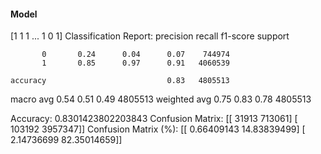 #### Model
[1 1 1 ... 1 0 1]
Classification Report:
              precision    recall  f1-score   support

           0       0.24      0.04      0.07    744974
           1       0.85      0.97      0.91   4060539

    accuracy                           0.83   4805513
   macro avg       0.54      0.51      0.49   4805513
weighted avg       0.75      0.83      0.78   4805513

Accuracy: 0.8301423802203843
Confusion Matrix:
[[  31913  713061]
 [ 103192 3957347]]
Confusion Matrix (%):
[[ 0.66409143 14.83839499]
 [ 2.14736699 82.35014659]]
